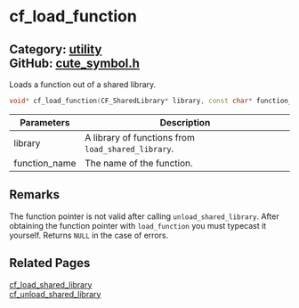 # cf_load_function

Category: [utility](https://github.com/RandyGaul/cute_framework/blob/master/docs/api_reference?id=utility)  
GitHub: [cute_symbol.h](https://github.com/RandyGaul/cute_framework/blob/master/include/cute_symbol.h)  
---

Loads a function out of a shared library.

```cpp
void* cf_load_function(CF_SharedLibrary* library, const char* function_name);
```

Parameters | Description
--- | ---
library | A library of functions from `load_shared_library`.
function_name | The name of the function.

## Remarks

The function pointer is not valid after calling `unload_shared_library`. After obtaining the function pointer with `load_function`
you must typecast it yourself. Returns `NULL` in the case of errors.

## Related Pages

[cf_load_shared_library](https://github.com/RandyGaul/cute_framework/blob/master/docs/utility/cf_load_shared_library.md)  
[cf_unload_shared_library](https://github.com/RandyGaul/cute_framework/blob/master/docs/utility/cf_unload_shared_library.md)  
